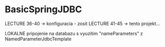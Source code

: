 # BasicSpringJDBC

LECTURE 36-40 -> konfiguracia - zosit
LECTURE 41-45 -> tento projekt...

LOKALNE pripojenie na databazu s vyuzitim "nameParameters" z NamedParameterJdbcTemplate
